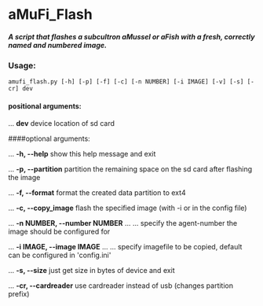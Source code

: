 # aMuFi_Flash
#### *A script that flashes a subcultron aMussel or aFish with a fresh, correctly named and numbered image.*

### Usage:
```
amufi_flash.py [-h] [-p] [-f] [-c] [-n NUMBER] [-i IMAGE] [-v] [-s] [-cr] dev
```



#### positional arguments:

...  **dev**                   device location of sd card



####optional arguments:


...  **-h, --help**            show this help message and exit

...  **-p, --partition**       partition the remaining space on the sd card after flashing the image

...  **-f, --format**          format the created data partition to ext4

...  **-c, --copy_image**      flash the specified image (with -i or in the config file)

...  **-n NUMBER, --number NUMBER**
... ...                       specify the agent-number the image should be configured for

...  **-i IMAGE, --image IMAGE**
... ...                       specify imagefile to be copied, default can be configured in 'config.ini'


...  **-s, --size**            just get size in bytes of device and exit

...  **-cr, --cardreader**     use cardreader instead of usb (changes partition prefix)
